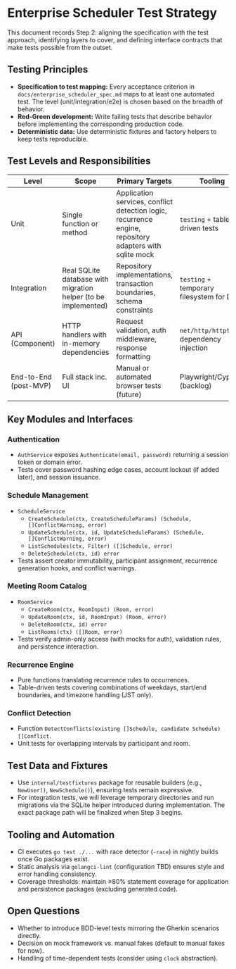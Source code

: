# Enterprise Scheduler Test Strategy

This document records Step 2: aligning the specification with the test
approach, identifying layers to cover, and defining interface contracts that
make tests possible from the outset.

## Testing Principles
* **Specification to test mapping:** Every acceptance criterion in
  `docs/enterprise_scheduler_spec.md` maps to at least one automated test. The
  level (unit/integration/e2e) is chosen based on the breadth of behavior.
* **Red-Green development:** Write failing tests that describe behavior before
  implementing the corresponding production code.
* **Deterministic data:** Use deterministic fixtures and factory helpers to keep
  tests reproducible.

## Test Levels and Responsibilities

| Level | Scope | Primary Targets | Tooling |
| ----- | ----- | --------------- | ------- |
| Unit | Single function or method | Application services, conflict detection logic, recurrence engine, repository adapters with sqlite mock | `testing` + table-driven tests |
| Integration | Real SQLite database with migration helper (to be implemented) | Repository implementations, transaction boundaries, schema constraints | `testing` + temporary filesystem for DB |
| API (Component) | HTTP handlers with in-memory dependencies | Request validation, auth middleware, response formatting | `net/http/httptest`, dependency injection |
| End-to-End (post-MVP) | Full stack inc. UI | Manual or automated browser tests (future) | Playwright/Cypress (backlog) |

## Key Modules and Interfaces

### Authentication
* `AuthService` exposes `Authenticate(email, password)` returning a session token
  or domain error.
* Tests cover password hashing edge cases, account lockout (if added later), and
  session issuance.

### Schedule Management
* `ScheduleService`
  - `CreateSchedule(ctx, CreateScheduleParams) (Schedule, []ConflictWarning, error)`
  - `UpdateSchedule(ctx, id, UpdateScheduleParams) (Schedule, []ConflictWarning, error)`
  - `ListSchedules(ctx, Filter) ([]Schedule, error)`
  - `DeleteSchedule(ctx, id) error`
* Tests assert creator immutability, participant assignment, recurrence
  generation hooks, and conflict warnings.

### Meeting Room Catalog
* `RoomService`
  - `CreateRoom(ctx, RoomInput) (Room, error)`
  - `UpdateRoom(ctx, id, RoomInput) (Room, error)`
  - `DeleteRoom(ctx, id) error`
  - `ListRooms(ctx) ([]Room, error)`
* Tests verify admin-only access (with mocks for auth), validation rules, and
  persistence interaction.

### Recurrence Engine
* Pure functions translating recurrence rules to occurrences.
* Table-driven tests covering combinations of weekdays, start/end boundaries,
  and timezone handling (JST only).

### Conflict Detection
* Function `DetectConflicts(existing []Schedule, candidate Schedule) []Conflict`.
* Unit tests for overlapping intervals by participant and room.

## Test Data and Fixtures
* Use `internal/testfixtures` package for reusable builders (e.g., `NewUser()`,
  `NewSchedule()`), ensuring tests remain expressive.
* For integration tests, we will leverage temporary directories and run
  migrations via the SQLite helper introduced during implementation. The exact
  package path will be finalized when Step 3 begins.

## Tooling and Automation
* CI executes `go test ./...` with race detector (`-race`) in nightly builds once
  Go packages exist.
* Static analysis via `golangci-lint` (configuration TBD) ensures style and
  error handling consistency.
* Coverage thresholds: maintain ≥80% statement coverage for application and
  persistence packages (excluding generated code).

## Open Questions
* Whether to introduce BDD-level tests mirroring the Gherkin scenarios directly.
* Decision on mock framework vs. manual fakes (default to manual fakes for now).
* Handling of time-dependent tests (consider using `clock` abstraction).

